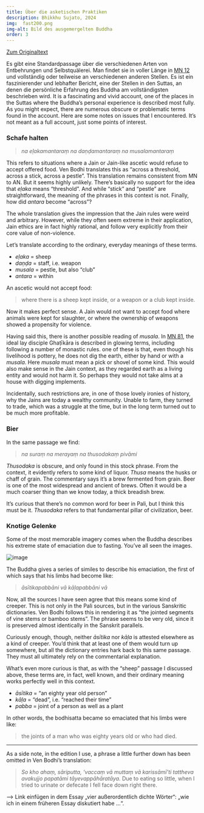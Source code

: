 ```yaml
---
title: Über die asketischen Praktiken
description: Bhikkhu Sujato, 2024
img:  fast200.png
img-alt: Bild des ausgemergelten Buddha
order: 3
---
```


[Zum Originaltext](https://discourse.suttacentral.net/t/on-the-austerities/3837)

Es gibt eine Standardpassage über die verschiedenen Arten von Entbehrungen und Selbstquälerei. Man findet sie in voller Länge in [MN 12](#/sutta/mn12/de/sabbamitta) und vollständig oder teilweise an verschiedenen anderen Stellen. Es ist ein faszinierender und lebhafter Bericht, eine der Stellen in den Suttas, an denen die persönliche Erfahrung des Buddha am vollständigsten beschrieben wird. It is a fascinating and vivid account, one of the places in the Suttas where the Buddha’s personal experience is described most fully. As you might expect, there are numerous obscure or problematic terms found in the account. Here are some notes on issues that I encountered. It’s not meant as a full account, just some points of interest.

### Schafe halten

> *na eḷakamantaraṃ na daṇḍamantaraṃ na musalamantaraṃ*

This refers to situations where a Jain or Jain-like ascetic would refuse to accept offered food. Ven Bodhi translates this as “across a threshold, across a stick, across a pestle”. This translation remains consistent from MN to AN. But it seems highly unlikely. There’s basically no support for the idea that *eḷaka* means “threshold”. And while “stick” and “pestle” are straightforward, the meaning of the phrases in this context is not. Finally, how did *antara* become “across”?

The whole translation gives the impression that the Jain rules were weird and arbitrary. However, while they often seem extreme in their application, Jain ethics are in fact highly rational, and follow very explicitly from their core value of non-violence.

Let’s translate according to the ordinary, everyday meanings of these terms.

* *eḷaka* = sheep
* *daṇḍa* = staff, i.e. weapon
* *musala* = pestle, but also “club”
* *antara* = within

An ascetic would not accept food:

> where there is a sheep kept inside, or a weapon or a club kept inside.

Now it makes perfect sense. A Jain would not want to accept food where animals were kept for slaughter, or where the ownership of weapons showed a propensity for violence.

Having said this, there is another possible reading of *musala*. In [MN 81](#/sutta/mn81/de/sabbamitta), the ideal lay disciple Ghaṭīkāra is described in glowing terms, including following a number of monastic rules. one of these is that, even though his livelihood is pottery, he does not dig the earth, either by hand or with a *musala*. Here *musala* must mean a pick or shovel of some kind. This would also make sense in the Jain context, as they regarded earth as a living entity and would not harm it. So perhaps they would not take alms at a house with digging implements.

Incidentally, such restrictions are, in one of those lovely ironies of history, why the Jains are today a wealthy community. Unable to farm, they turned to trade, which was a struggle at the time, but in the long term turned out to be much more profitable.

### Bier

In the same passage we find:

> *na suraṃ na merayaṃ na thusodakaṃ pivāmi*

*Thusodaka* is obscure, and only found in this stock phrase. From the context, it evidently refers to some kind of liquor. *Thusa* means the husks or chaff of grain. The commentary says it’s a brew fermented from grain. Beer is one of the most widespread and ancient of brews. Often it would be a much coarser thing than we know today, a thick breadish brew.

It’s curious that there’s no common word for beer in Pali, but I think this must be it. *Thusodaka* refers to that fundamental pillar of civilization, beer.

### Knotige Gelenke

Some of the most memorable imagery comes when the Buddha describes his extreme state of emaciation due to fasting. You’ve all seen the images.

![image](upload://uRbmOqSQloJP7q0YSZsJTW25TrQ)

The Buddha gives a series of similes to describe his emaciation, the first of which says that his limbs had become like:

> *āsītikapabbāni vā kāḷapabbāni vā*

Now, all the sources I have seen agree that this means some kind of creeper. This is not only in the Pali sources, but in the various Sanskritic dictionaries. Ven Bodhi follows this in rendering it as “the jointed segments of vine stems or bamboo stems”. The phrase seems to be very old, since it is preserved almost identically in the Sanskrit parallels.

Curiously enough, though, neither *āsītika* nor *kāḷa* is attested elsewhere as a kind of creeper. You’d think that at least one of them would turn up somewhere, but all the dictionary entries hark back to this same passage. They must all ultimately rely on the commentarial explanation.

What’s even more curious is that, as with the “sheep” passage I discussed above, these terms are, in fact, well known, and their ordinary meaning works perfectly well in this context.

* *āsītika* = “an eighty year old person”
* *kāḷa* = “dead”, i.e. “reached their time”
* *pabba* = joint of a person as well as a plant

In other words, the bodhisatta became so emaciated that his limbs were like:

> the joints of a man who was eighty years old or who had died.

---

As a side note, in the edition I use, a phrase a little further down has been omitted in Ven Bodhi’s translation:

> *So kho ahaṃ, sāriputta, ‘vaccaṃ vā muttaṃ vā karissāmī’ti tattheva avakujjo papatāmi tāyevappāhāratāya.*
> Due to eating so little, when I tried to urinate or defecate I fell face down right there.

--> Link einfügen in dem Essay „vier außerordentlich dichte Wörter“: „wie ich in einem früheren Essay diskutiert habe …“.


